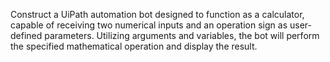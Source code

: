 Construct a UiPath automation bot designed to function as a calculator, capable of receiving two numerical inputs and an operation sign as user-defined parameters. 
Utilizing arguments and variables, the bot will perform the specified mathematical operation and display the result.
